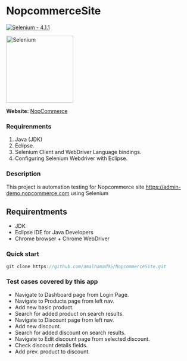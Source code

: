 # NopcommerceSite
[![Selenium - 4.1.1](https://img.shields.io/badge/Selenium-4.1.1-2ea44f)](https://)

<a href="https://selenium.dev"><img src="https://selenium.dev/images/selenium_logo_square_green.png" width="180" alt="Selenium"/></a>

**Website:** [NopCommerce](https://admin-demo.nopcommerce.com/)

### Requirenments
1. Java (JDK)
2. Eclipse.
3. Selenium Client and WebDriver Language bindings.
4. Configuring Selenium Webdriver with Eclipse.

### Description
This project is automation testing for Nopcommerce site https://admin-demo.nopcommerce.com using Selenium

## Requirentments
- JDK
- Eclipse IDE for Java Developers 
- Chrome browser + Chrome WebDriver

### Quick start
```java
git clone https://github.com/amalhamad95/NopcommerceSite.git
```

### Test cases covered by this app
- Navigate to Dashboard page from Login Page.
- Navigate to Products page from left nav.
- Add new basic product.
- Search for added product on search results.
- Navigate to Discount page from left nav.
- Add new discount.
- Search for added discount on search results.
- Navigate to Edit discount page from selected discount.
- Check discount details fields.
- Add prev. product to discount.

